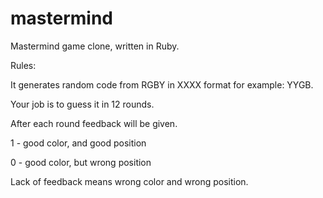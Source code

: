 # mastermind
Mastermind game clone, written in Ruby.

Rules:

It generates random code from RGBY in XXXX format for example: YYGB.

Your job is to guess it in 12 rounds.

After each round feedback will be given.

  1 - good color, and good position

  0 - good color, but wrong position

Lack of feedback means wrong color and wrong position.
